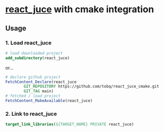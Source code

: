 # [react_juce](https://github.com/nick-thompson/blueprint/tree/master/react_juce) with cmake integration

## Usage

### 1. Load react_juce
```cmake
# load downloaded project
add_subdirectory(react_juce)
```
or...

```cmake
# declare github project 
FetchContent_Declare(react_juce
        GIT_REPOSITORY https://github.com/tobq/react_juce_cmake.git
        GIT_TAG main)
# fetched / load project
FetchContent_MakeAvailable(react_juce)
```
### 2. Link to react_juce
```cmake
target_link_libraries(${TARGET_NAME} PRIVATE react_juce)
```
